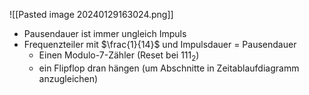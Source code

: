![[Pasted image 20240129163024.png]]
- Pausendauer ist immer ungleich Impuls
- Frequenzteiler mit $\frac{1}{14}$ und Impulsdauer = Pausendauer
	- Einen Modulo-7-Zähler (Reset bei $111_{2}$)
	- ein Flipflop dran hängen (um Abschnitte in Zeitablaufdiagramm anzugleichen)